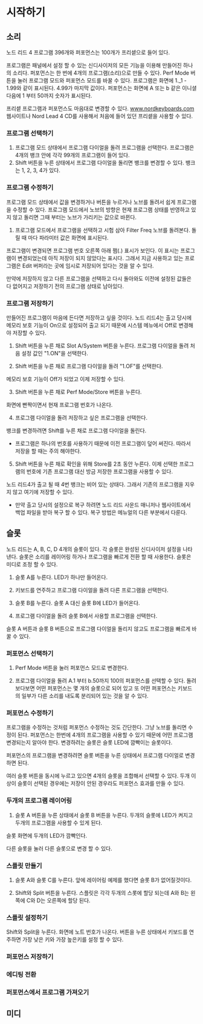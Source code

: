 # 시작하기
## 소리
노드 리드 4 프로그램 396개와 퍼포먼스는 100개가 프리셑으로 들어 있다.

프로그램은 패널에서 설정 할 수 있는 신디사이저의 모든 기능을 이용해 만들어진 하나의 소리다.
퍼포먼스는 한 번에 4개의 프로그램(소리)으로 만들 수 있다.
Perf Mode 버튼을 눌러 프로그램 모드와 퍼포먼스 모드를 바꿀 수 있다.
프로그램은 화면에 1._1 - 1.99와 같이 표시된다. 4.99가 마지막 값이다.
퍼포먼스는 화면에 A 또는 b 같은 이니셜 다음에 1 부터 50까지 숫자가 표시된다.

프리셑 프로그램과 퍼포먼스도 마음대로 변경할 수 있다.
www.nordkeyboards.com 웹사이트나 Nord Lead 4 CD를 사용해서 처음에 들어 있던 프리셑을 사용할 수 있다.

### 프로그램 선택하기
1. 프로그램 모드 상태에서 프로그램 다이얼을 돌려 프로그램을 선택한다. 프로그램은 4개의 뱅크 안에 각각
99개의 프로그램이 들어 있다.
2. Shift 버튼을 누른 상태에서 프로그램 다이얼을 돌리면 뱅크를 변경할 수 있다. 뱅크는 1, 2, 3, 4가 있다.

### 프로그램 수정하기
프로그램 모드 상태에서 값을 변경하거나 버튼을 누르거나 노브를 돌려서 쉽게 프로그램을 수정할 수 있다.
프로그램 모드에서 노브의 방향은 현재 프로그램 상태를 반영하고 있지 않고 돌리면 그때 부터는 노브가 가리키는
값으로 바뀐다.

1. 프로그램 모드에서 프로그램을 선택하고 시험 삼아 Filter Freq 노브를 돌려본다.
돌릴 때 마다 파라미터 값은 화면에 표시된다.

프로그램이 변경되면 프로그램 번호 오른쪽 아래 쩜(.) 표시가 보인다. 이 표시는 프로그램이 변경되었는데
아직 저장이 되지 않았다는 표시다. 그래서 지금 사용하고 있는 프로그램은 Edit 버퍼라는 곳에 임시로 저장되어
있다는 것을 알 수 있다.

만약에 저장하지 않고 다른 프로그램을 선택하고 다시 돌아와도 이전에 설정된 값들은 다 없어지고 저장하기
전의 프로그램 상태로 남아있다.

### 프로그램 저장하기
만들어진 프로그램이 마음에 든다면 저장하고 싶을 것이다.
노드 리드4는 출고 당시에 메모리 보호 기능이 On으로 설정되어 출고 되기 때문에 시스템 메뉴에서 Off로 변경해야
저장할 수 있다.

1. Shift 버튼을 누른 채로 Slot A/System 버튼을 누른다. 프로그램 다이얼을 돌려 처음 설정 값인 "1.ON"을
선택한다.

2. Shift 버튼을 누른 채로 프로그램 다이얼을 돌려 "1.OF"를 선택한다.

메모리 보호 기능이 Off가 되었고 이제 저장할 수 있다.

3. Shift 버튼을 누른 채로 Perf Mode/Store 버튼을 누른다.

화면에 빤짝이면서 현재 프로그램 번호가 나온다.

4. 프로그램 다이얼을 돌려 저장하고 싶은 프로그램을 선택한다.

뱅크를 변경하려면 Shift를 누른 채로 프로그램 다이얼을 돌린다.

* 프로그램은 하나의 번호를 사용하기 때문에 이전 프로그램이 덮어 써진다. 따라서 저장을 할 때는 주의 해야한다.

5. Shift 버튼을 누른 채로 확인을 위해 Store를 2초 동안 누른다. 이제 선택한 프로그램의 번호에 기존 프로그램 대신
방금 저장한 프로그램을 사용할 수 있다.

노드 리드4가 출고 될 때 4번 뱅크는 비어 있는 상태다. 그래서 기존의 프로그램을 지우지 않고 여기에 저장할 수 있다.

* 만약 출고 당시의 설정으로 복구 하려면 노드 리드 사운드 매니저나 웹사이트에서 백업 파일을 받아 복구 할 수 있다.
복구 방법은 메뉴얼의 다른 부분에서 다룬다.

## 슬롯
노드 리드는 A, B, C, D 4개의 슬롯이 있다.
각 슬롯은 완성된 신디사이저 설정을 나타낸다. 슬롯은 소리를 레이어링 하거나 프로그램을 빠르게 전환 할 때 사용한다.
슬롯은 미디로 조정 할 수 있다.

1. 슬롯 A를 누른다. LED가 하나만 들어온다.

2. 키보드를 연주하고 프로그램 다이얼을 돌려 다른 프로그램을 선택한다.

3. 슬롯 B를 누른다. 슬롯 A 대신 슬롯 B에 LED가 들어온다.

4. 프로그램 다이얼을 돌려 슬롯 B에서 사용할 프로그램을 선택한다.

슬롯 A 버튼과 슬롯 B 버튼으로 프로그램 다이얼을 돌리지 않고도 프로그램을 빠르게 바꿀 수 있다.

### 퍼포먼스 선택하기
1. Perf Mode 버튼을 눌러 퍼포먼스 모드로 변경한다.

2. 프로그램 다이얼을 돌려 A.1 부터 b.50까지 100의 퍼포먼스를 선택할 수 있다. 돌려 보다보면 어떤 퍼포먼스는
몇 개의 슬롯으로 되어 있고 또 어떤 퍼포먼스는 키보드의 일부가 다른 소리를 내도록 분리되어 있는 것을 알 수 있다.

### 퍼포먼스 수정하기
프로그램을 수정하는 것처럼 퍼포먼스 수정하는 것도 간단한다. 그냥 노브를 돌리면 수정이 된다.
퍼포먼스는 한번에 4개의 프로그램을 사용할 수 있기 때문에 어떤 프로그램 변경되는지 알아야 한다.
변경하려는 슬롯은 슬롯 LED에 깜빡이는 슬롯이다.

퍼포먼스의 프로그램을 변경하려면 슬롯 버튼을 누른 상태에서 프로그램 다이얼로 변경하면 된다.

여러 슬롯 버튼을 동시에 누르고 있으면 4개의 슬롯을 조합해서 선택할 수 있다.
두개 이상이 슬롯이 선택된 경우에는 저장이 안된 경우라도 퍼포먼스 효과를 만들 수 있다.

### 두개의 프로그램 레이어링
1. 슬롯 A 버튼을 누른 상태에서 슬롯 B 버튼을 누른다. 두개의 슬롯에 LED가 켜지고 두개의 프로그램을 사용할 수
있게 된다.

슬롯 화면에 두개의 LED가 깜빡인다.

다른 슬롯을 눌러 다른 슬롯으로 변경 할 수 있다.

### 스플릿 만들기
1. 슬롯 A와 슬롯 C를 누른다. 앞에 레이어링 예제를 했다면 슬롯 B가 없어질것이다.

2. Shift와 Split 버튼을 누른다. 스플릿은 각각 두개의 스롯에 할당 되는데 A와 B는 왼쪽에 C와 D는
오른쪽에 할당 된다.

### 스플릿 설정하기
Shift와 Split을 누른다. 화면에 노트 번호가 나온다. 버튼을 누른 상태에서 키보드를 연주하면 가장 낮은 키와
가장 높은키를 설정 할 수 있다.

### 퍼포먼스 저장하기
### 에디팅 전환
### 퍼포먼스에서 프로그램 가져오기
## 미디
